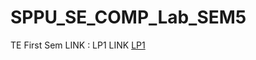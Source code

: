 # SPPU_SE_COMP_Lab_SEM5
TE First Sem 
LINK : LP1
LINK [LP1](https://github.com/Sarthak000001/SPPU_SE_COMP_Lab_SEM5.git)

